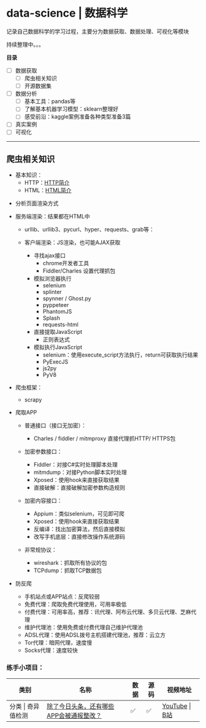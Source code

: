 # data-science | 数据科学

记录自己数据科学的学习过程，主要分为数据获取、数据处理、可视化等模块

持续整理中。。。

**目录**

- [ ] 数据获取
  - [ ] 爬虫相关知识
  - [ ] 开源数据集
- [ ] 数据分析
  - [ ] 基本工具：pandas等
  - [ ] 了解基本机器学习模型：sklearn整理好
  - [ ] 感受前沿：kaggle案例准备各种类型准备3篇
- [ ] 真实案例
- [ ] 可视化

------



## 爬虫相关知识

* 基本知识：
  * HTTP：[HTTP简介](./contents/0.basic/HTTP简介.md)
  * HTML：[HTML简介](./contents/0.basic/HTML简介.md)

- 分析页面渲染方式

- 服务端渲染：结果都在HTML中
  - urllib、urllib3、pycurl、hyper、requests、grab等：

  - 客户端渲染：JS渲染，也可能AJAX获取

    - 寻找ajax接口
      - chrome开发者工具
      - Fiddler/Charles 设置代理抓包
    - 模拟浏览器执行
      - selenium
      - splinter
      - spynner / Ghost.py
      - pyppeteer
      - PhantomJS
      - Splash
      - requests-html
    - 直接提取JavaScript
      - 正则表达式
    - 模拟执行JavaScript
      - selenium：使用execute_script方法执行，return可获取执行结果
      - PyExecJS
      - js2py
      - PyV8

- 爬虫框架：
  * scrapy

- 爬取APP

  - 普通接口（接口无加密）：
    - Charles / fiddler / mitmproxy 直接代理抓HTTP/ HTTPS包

  - 加密参数接口：

    - Fiddler：对接C#实时处理脚本处理
    - mitmdump：对接Python脚本实时处理
    - Xposed：使用hook来直接获取结果
    - 直接破解：直接破解加密参数构造规则

  - 加密内容接口：

    - Appium：类似selenium，可见即可爬
    - Xposed：使用hook来直接获取结果
    - 反编译：找出加密算法，然后直接模拟
    - 改写手机底层：直接修改操作系统源码

  - 非常规协议：

    - wireshark：抓取所有协议的包
    - TCPdump：抓取TCP数据包

- 防反爬

  - 手机站点或APP站点：反爬较弱
  - 免费代理：爬取免费代理使用，可用率极低
  - 付费代理：可用率高，推荐：讯代理、阿布云代理、多贝云代理、芝麻代理
  - 维护代理池：使用免费或付费代理自己维护代理池
  - ADSL代理：使用ADSL拨号主机搭建代理池，推荐：云立方
  - Tor代理：暗网代理，速度慢
  - Socks代理：速度较快



### 练手小项目：

| 类别               | 名称                                                         | 数据 | 源码 | 视频地址                                                     |
| ------------------ | ------------------------------------------------------------ | ---- | ---- | ------------------------------------------------------------ |
| 分类 \| 奇异值检测 | [除了今日头条，还有哪些APP会被通报整改？](./projects/android_malware_analysis) | ✅    | ✅    | [YouTube](https://www.youtube.com/watch?v=lqpObIe-sM8&t=9s) \| [B站](https://www.bilibili.com/video/BV1Wq4y1s7XU) |

